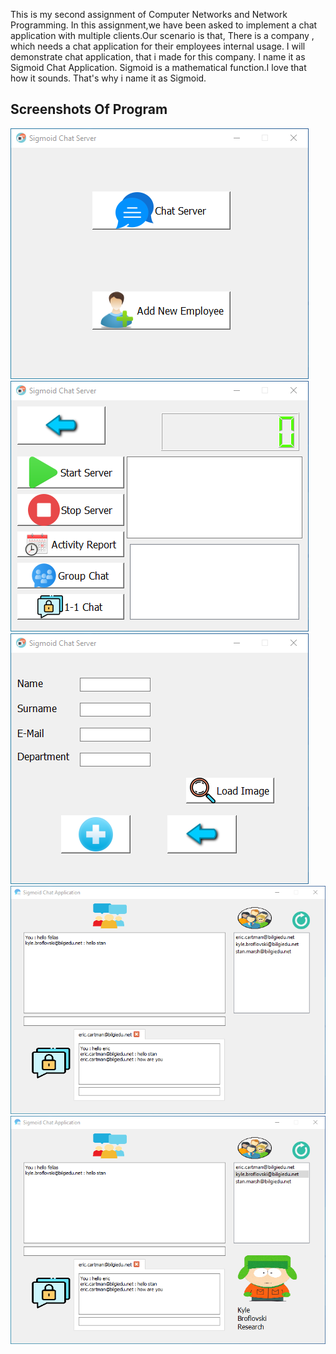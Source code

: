 This is my second assignment of Computer Networks and Network Programming. In this assignment,we have been asked to implement a chat application with multiple clients.Our scenario is that, There is a company , which needs a chat application for their employees internal usage. I will demonstrate chat application, that i made for this company. I name it as Sigmoid Chat Application. Sigmoid is a mathematical function.I love that how it sounds. That's why i name it as Sigmoid.


## Screenshots Of Program
<img src="Screenshots/1.png"/>
<img src="Screenshots/2.png"/>
<img src="Screenshots/3.png"/>
<img src="Screenshots/4.png"/>
<img src="Screenshots/5.png"/>

